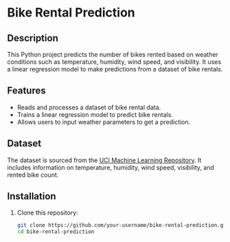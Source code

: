# Bike Rental Prediction

## Description
This Python project predicts the number of bikes rented based on weather conditions such as temperature, humidity, wind speed, and visibility. It uses a linear regression model to make predictions from a dataset of bike rentals.

## Features
- Reads and processes a dataset of bike rental data.
- Trains a linear regression model to predict bike rentals.
- Allows users to input weather parameters to get a prediction.

## Dataset
The dataset is sourced from the [UCI Machine Learning Repository](https://archive.ics.uci.edu/ml/machine-learning-databases/00560/SeoulBikeData.csv). It includes information on temperature, humidity, wind speed, visibility, and rented bike count.

## Installation
1. Clone this repository:
   ```bash
   git clone https://github.com/your-username/bike-rental-prediction.git
   cd bike-rental-prediction
